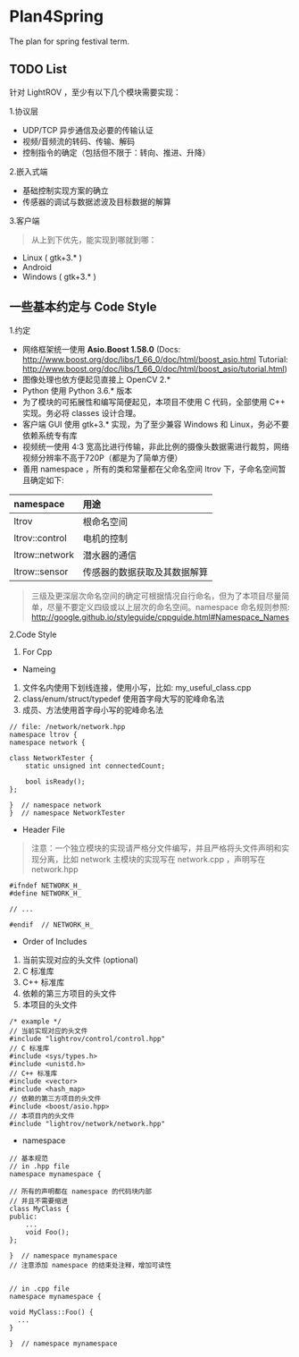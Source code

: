# Plan4Spring
The plan for spring festival term.
## TODO List
针对 LightROV ，至少有以下几个模块需要实现：

1.协议层
* UDP/TCP 异步通信及必要的传输认证
* 视频/音频流的转码、传输、解码
* 控制指令的确定（包括但不限于：转向、推进、升降）

2.嵌入式端
* 基础控制实现方案的确立
* 传感器的调试与数据滤波及目标数据的解算

3.客户端
> 从上到下优先，能实现到哪就到哪：
* Linux ( gtk+3.* )
* Android
* Windows ( gtk+3.* )

## 一些基本约定与 Code Style
1.约定
* 网络框架统一使用 <b>Asio.Boost 1.58.0</b> (Docs: http://www.boost.org/doc/libs/1_66_0/doc/html/boost_asio.html Tutorial: http://www.boost.org/doc/libs/1_66_0/doc/html/boost_asio/tutorial.html)
* 图像处理也依方便起见直接上 OpenCV 2.*
* Python 使用 Python 3.6.* 版本
* 为了模块的可拓展性和编写简便起见，本项目不使用 C 代码，全部使用 C++ 实现。务必将 classes 设计合理。
* 客户端 GUI 使用 gtk+3.* 实现，为了至少兼容 Windows 和 Linux，务必不要依赖系统专有库
* 视频统一使用 4:3 宽高比进行传输，非此比例的摄像头数据需进行裁剪，网络视频分辨率不高于720P（都是为了简单方便）
* 善用 namespace ，所有的类和常量都在父命名空间 ltrov 下，子命名空间暂且确定如下:

| namespace       | 用途 |
| :------------   | :----- |
| ltrov           | 根命名空间 |
| ltrov::control  | 电机的控制 |
| ltrow::network  | 潜水器的通信 |
| ltrow::sensor   | 传感器的数据获取及其数据解算 |
> 三级及更深层次命名空间的确定可根据情况自行命名，但为了本项目尽量简单，尽量不要定义四级或以上层次的命名空间。namespace 命名规则参照: 
http://google.github.io/styleguide/cppguide.html#Namespace_Names

2.Code Style
1. For Cpp
* Nameing 
1. 文件名内使用下划线连接，使用小写，比如: my_useful_class.cpp
2. class/enum/struct/typedef 使用首字母大写的驼峰命名法
3. 成员、方法使用首字母小写的驼峰命名法
```
// file: /network/network.hpp
namespace ltrov {
namespace network {

class NetworkTester { 
    static unsigned int connectedCount;

    bool isReady();
};

}  // namespace network
}  // namespace NetworkTester
```

* Header File
> 注意：一个独立模块的实现请严格分文件编写，并且严格将头文件声明和实现分离，比如 network 主模块的实现写在 network.cpp ，声明写在 network.hpp
```
#ifndef NETWORK_H_
#define NETWORK_H_

// ...

#endif  // NETWORK_H_
```
* Order of Includes
1. 当前实现对应的头文件 (optional)
2. C 标准库
3. C++ 标准库
4. 依赖的第三方项目的头文件
5. 本项目的头文件
```
/* example */
// 当前实现对应的头文件
#include "lightrov/control/control.hpp"
// C 标准库
#include <sys/types.h>
#include <unistd.h>
// C++ 标准库
#include <vector>
#include <hash_map>
// 依赖的第三方项目的头文件
#include <boost/asio.hpp>
// 本项目内的头文件
#include "lightrov/network/network.hpp"
```
* namespace
```
// 基本规范
// in .hpp file
namespace mynamespace {

// 所有的声明都在 namespace 的代码块内部
// 并且不需要缩进
class MyClass {
public:
    ...
    void Foo();
};

}  // namespace mynamespace
// 注意添加 namespace 的结束处注释，增加可读性


// in .cpp file
namespace mynamespace {

void MyClass::Foo() {
  ...
}

}  // namespace mynamespace
```